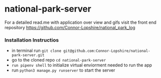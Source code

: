 # national-park-server
For a detailed read.me with application over view and gifs visit the front end repository https://github.com/Connor-Lopshire/national_park_log
### Installation Instructios
- in terminal run `git clone git@github.com:Connor-Lopshire/national-park-server.git`
- go to the cloned repo `cd national-park-server`
- `run pipenv shell` to initialize virtual enviorment needed to run the app
- run `python3 manage.py runserver` to start the server 
